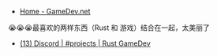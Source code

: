 - [Home - GameDev.net](https://www.gamedev.net/)

😭😭😭最喜欢的两样东西（Rust 和 游戏）结合在一起，太美丽了

- [(13) Discord | #projects | Rust GameDev](https://discord.com/channels/676678179678715904/1019920786234036265/threads/1224705236799721532)

